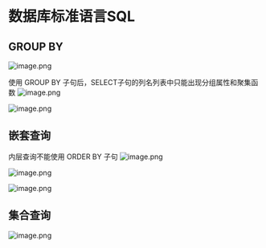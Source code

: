 # 数据库标准语言SQL
## GROUP BY
![image.png](https://bu.dusays.com/2023/09/30/651799198791e.png)


使用 GROUP BY 子句后，SELECT子句的列名列表中只能出现分组属性和聚集函数
![image.png](https://bu.dusays.com/2023/09/30/651795c94cf97.png)

![image.png](https://bu.dusays.com/2023/09/30/651798d8cf968.png)

## 嵌套查询
内层查询不能使用 ORDER BY 子句
![image.png](https://bu.dusays.com/2023/09/30/651799d91b340.png)

![image.png](https://bu.dusays.com/2023/09/30/6517a089ab763.png)

![image.png](https://bu.dusays.com/2023/09/30/6517a0453ffab.png)
## 集合查询
![image.png](https://bu.dusays.com/2023/09/30/6517a10243790.png)
